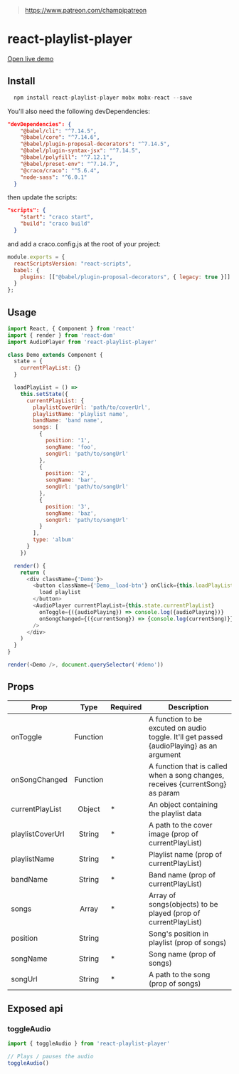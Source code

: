 > https://www.patreon.com/champipatreon

# react-playlist-player

[Open live demo](https://react-playlist-player.firebaseapp.com/)

## Install

```javascript
  npm install react-playlist-player mobx mobx-react --save
```

You'll also need the following devDependencies:

```json
"devDependencies": {
    "@babel/cli": "^7.14.5",
    "@babel/core": "^7.14.6",
    "@babel/plugin-proposal-decorators": "^7.14.5",
    "@babel/plugin-syntax-jsx": "^7.14.5",
    "@babel/polyfill": "^7.12.1",
    "@babel/preset-env": "^7.14.7",
    "@craco/craco": "^5.6.4",
    "node-sass": "^6.0.1"
  }
```

then update the scripts:

```json
"scripts": {
    "start": "craco start",
    "build": "craco build"
  }
```

and add a craco.config.js at the root of your project:

```javascript
module.exports = {
  reactScriptsVersion: "react-scripts",
  babel: {
    plugins: [["@babel/plugin-proposal-decorators", { legacy: true }]]
  }
};
```

## Usage

```javascript
import React, { Component } from 'react'
import { render } from 'react-dom'
import AudioPlayer from 'react-playlist-player'

class Demo extends Component {
  state = {
    currentPlayList: {}
  }

  loadPlayList = () =>
    this.setState({
      currentPlayList: {
        playlistCoverUrl: 'path/to/coverUrl',
        playlistName: 'playlist name',
        bandName: 'band name',
        songs: [
          {
            position: '1',
            songName: 'foo',
            songUrl: 'path/to/songUrl'
          },
          {
            position: '2',
            songName: 'bar',
            songUrl: 'path/to/songUrl'
          },
          {
            position: '3',
            songName: 'baz',
            songUrl: 'path/to/songUrl'
          }
        ],
        type: 'album'
      }
    })

  render() {
    return (
      <div className={'Demo'}>
        <button className={'Demo__load-btn'} onClick={this.loadPlayList}>
          load playlist
        </button>
        <AudioPlayer currentPlayList={this.state.currentPlayList} 
          onToggle={({audioPlaying}) => console.log({audioPlaying})}
          onSongChanged={({currentSong}) => {console.log(currentSong)}}
        />
      </div>
    )
  }
}

render(<Demo />, document.querySelector('#demo'))
```

## Props

| Prop            |  Type  | Required | Description                                                    |
| --------------- | :----: | -------- | -------------------------------------------------------------- |
| onToggle | Function |     | A function to be excuted on audio toggle. It'll get passed {audioPlaying} as an argument                         |
| onSongChanged | Function | | A function that is called when a song changes, receives {currentSong} as param |
| currentPlayList | Object | *     | An object containing the playlist data                         |
| playlistCoverUrl | String | *     | A path to the cover image (prop of currentPlayList)            |
| playlistName    | String | *     | Playlist name (prop of currentPlayList)                           |
| bandName        | String | *     | Band name (prop of currentPlayList)                            |
| songs           | Array  | *     | Array of songs(objects) to be played (prop of currentPlayList) |
| position        | String |     | Song's position in playlist (prop of songs)                    |
| songName        | String | *     | Song name (prop of songs)                                      |
| songUrl         | String | *     | A path to the song (prop of songs)                             |

## Exposed api

### toggleAudio

```javascript
import { toggleAudio } from 'react-playlist-player'

// Plays / pauses the audio
toggleAudio()
```
